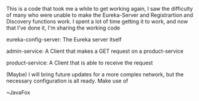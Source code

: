 This is a code that took me a while to get working again, I saw the difficulty of many who were unable to make the Eureka-Server and Registrartion and Discovery functions work. I spent a lot of time getting it to work, and now that I've done it, I'm sharing the working code

eureka-config-server: The Eureka server itself

admin-service: A Client that makes a GET request on a product-service

product-service: A Client that is able to receive the request




(Maybe) I will bring future updates for a more complex network, but the necessary configuration is all ready.
Make use of


~JavaFox

